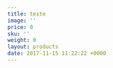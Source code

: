 ```yaml
---
title: teste
image: ''
price: 0
sku: ''
weight: 0
layout: products
date: 2017-11-15 11:22:22 +0000
---
```

